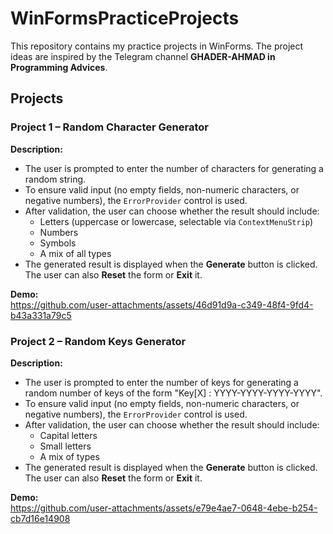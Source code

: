 # WinFormsPracticeProjects

This repository contains my practice projects in WinForms. The project ideas are inspired by the Telegram channel **GHADER-AHMAD in Programming Advices**.

## Projects

### Project 1 – Random Character Generator  

**Description:**  
- The user is prompted to enter the number of characters for generating a random string.  
- To ensure valid input (no empty fields, non-numeric characters, or negative numbers), the `ErrorProvider` control is used.  
- After validation, the user can choose whether the result should include:  
  - Letters (uppercase or lowercase, selectable via `ContextMenuStrip`)  
  - Numbers  
  - Symbols  
  - A mix of all types  
- The generated result is displayed when the **Generate** button is clicked. The user can also **Reset** the form or **Exit** it.  

**Demo:**  
https://github.com/user-attachments/assets/46d91d9a-c349-48f4-9fd4-b43a331a79c5

### Project 2 – Random Keys Generator  

**Description:**  
- The user is prompted to enter the number of keys for generating a random number of keys of the form "Key[X] : YYYY-YYYY-YYYY-YYYY".  
- To ensure valid input (no empty fields, non-numeric characters, or negative numbers), the `ErrorProvider` control is used.  
- After validation, the user can choose whether the result should include:  
  - Capital letters
  - Small letters
  - A mix of types  
- The generated result is displayed when the **Generate** button is clicked. The user can also **Reset** the form or **Exit** it.  

**Demo:**  
https://github.com/user-attachments/assets/e79e4ae7-0648-4ebe-b254-cb7d16e14908
 







